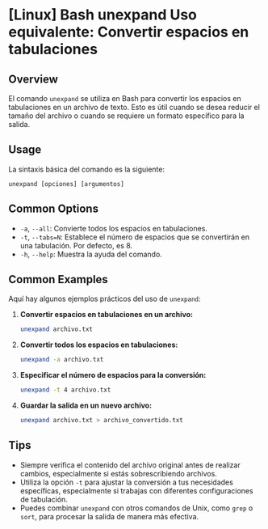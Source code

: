 # [Linux] Bash unexpand Uso equivalente: Convertir espacios en tabulaciones

## Overview
El comando `unexpand` se utiliza en Bash para convertir los espacios en tabulaciones en un archivo de texto. Esto es útil cuando se desea reducir el tamaño del archivo o cuando se requiere un formato específico para la salida.

## Usage
La sintaxis básica del comando es la siguiente:

```
unexpand [opciones] [argumentos]
```

## Common Options
- `-a`, `--all`: Convierte todos los espacios en tabulaciones.
- `-t`, `--tabs=N`: Establece el número de espacios que se convertirán en una tabulación. Por defecto, es 8.
- `-h`, `--help`: Muestra la ayuda del comando.

## Common Examples
Aquí hay algunos ejemplos prácticos del uso de `unexpand`:

1. **Convertir espacios en tabulaciones en un archivo:**
   ```bash
   unexpand archivo.txt
   ```

2. **Convertir todos los espacios en tabulaciones:**
   ```bash
   unexpand -a archivo.txt
   ```

3. **Especificar el número de espacios para la conversión:**
   ```bash
   unexpand -t 4 archivo.txt
   ```

4. **Guardar la salida en un nuevo archivo:**
   ```bash
   unexpand archivo.txt > archivo_convertido.txt
   ```

## Tips
- Siempre verifica el contenido del archivo original antes de realizar cambios, especialmente si estás sobrescribiendo archivos.
- Utiliza la opción `-t` para ajustar la conversión a tus necesidades específicas, especialmente si trabajas con diferentes configuraciones de tabulación.
- Puedes combinar `unexpand` con otros comandos de Unix, como `grep` o `sort`, para procesar la salida de manera más efectiva.